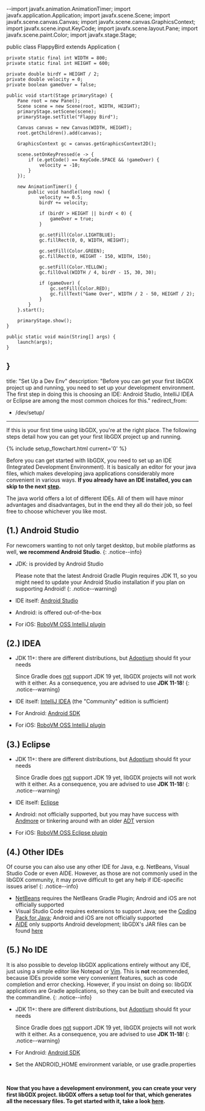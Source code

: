 --import javafx.animation.AnimationTimer;
import javafx.application.Application;
import javafx.scene.Scene;
import javafx.scene.canvas.Canvas;
import javafx.scene.canvas.GraphicsContext;
import javafx.scene.input.KeyCode;
import javafx.scene.layout.Pane;
import javafx.scene.paint.Color;
import javafx.stage.Stage;

public class FlappyBird extends Application {

    private static final int WIDTH = 800;
    private static final int HEIGHT = 600;

    private double birdY = HEIGHT / 2;
    private double velocity = 0;
    private boolean gameOver = false;

    public void start(Stage primaryStage) {
        Pane root = new Pane();
        Scene scene = new Scene(root, WIDTH, HEIGHT);
        primaryStage.setScene(scene);
        primaryStage.setTitle("Flappy Bird");

        Canvas canvas = new Canvas(WIDTH, HEIGHT);
        root.getChildren().add(canvas);

        GraphicsContext gc = canvas.getGraphicsContext2D();

        scene.setOnKeyPressed(e -> {
            if (e.getCode() == KeyCode.SPACE && !gameOver) {
                velocity = -10;
            }
        });

        new AnimationTimer() {
            public void handle(long now) {
                velocity += 0.5;
                birdY += velocity;

                if (birdY > HEIGHT || birdY < 0) {
                    gameOver = true;
                }

                gc.setFill(Color.LIGHTBLUE);
                gc.fillRect(0, 0, WIDTH, HEIGHT);

                gc.setFill(Color.GREEN);
                gc.fillRect(0, HEIGHT - 150, WIDTH, 150);

                gc.setFill(Color.YELLOW);
                gc.fillOval(WIDTH / 4, birdY - 15, 30, 30);

                if (gameOver) {
                    gc.setFill(Color.RED);
                    gc.fillText("Game Over", WIDTH / 2 - 50, HEIGHT / 2);
                }
            }
        }.start();

        primaryStage.show();
    }

    public static void main(String[] args) {
        launch(args);
    }
}
-
title: "Set Up a Dev Env"
description: "Before you can get your first libGDX project up and running, you need to set up your development environment. The first step in doing this is choosing an IDE: Android Studio, IntelliJ IDEA or Eclipse are among the most common choices for this."
redirect_from:
  - /dev/setup/
---

If this is your first time using libGDX, you're at the right place. The following steps detail how you can get your first libGDX project up and running.

{% include setup_flowchart.html current='0' %}

Before you can get started with libGDX, you need to set up an IDE (Integrated Development Environment). It is basically an editor for your java files, which makes developing java applications considerably more convenient in various ways. **If you already have an IDE installed, you can skip to the next [step](/wiki/start/project-generation).**

The java world offers a lot of different IDEs. All of them will have minor advantages and disadvantages, but in the end they all do their job, so feel free to choose whichever you like most.

## (1.) Android Studio
For newcomers wanting to not only target desktop, but mobile platforms as well, **we recommend Android Studio**.
{: .notice--info}

- JDK: is provided by Android Studio

   Please note that the latest Android Gradle Plugin requires JDK 11, so you might need to update your Android Studio installation if you plan on supporting Android!
   {: .notice--warning}
- IDE itself: [Android Studio](https://developer.android.com/studio)
- Android: is offered out-of-the-box
- For iOS: [RoboVM OSS IntelliJ plugin](https://mobivm.github.io)

## (2.) IDEA
- JDK 11+: there are different distributions, but [Adoptium](https://adoptium.net/) should fit your needs

   Since Gradle does <u>not</u> support JDK 19 yet, libGDX projects will not work with it either. As a consequence, you are advised to use **JDK 11-18**!
   {: .notice--warning}
- IDE itself: [IntelliJ IDEA](https://www.jetbrains.com/idea/download/) (the "Community" edition is sufficient)
- For Android: [Android SDK](https://developer.android.com/studio/releases/platform-tools)
- For iOS: [RoboVM OSS IntelliJ plugin](https://mobivm.github.io)

## (3.) Eclipse
- JDK 11+: there are different distributions, but [Adoptium](https://adoptium.net/) should fit your needs

   Since Gradle does <u>not</u> support JDK 19 yet, libGDX projects will not work with it either. As a consequence, you are advised to use **JDK 11-18**!
   {: .notice--warning}
- IDE itself: [Eclipse](https://www.eclipse.org/downloads/)
- Android: not officially supported, but you may have success with [Andmore](https://projects.eclipse.org/projects/tools.andmore) or tinkering around with an older [ADT](https://marketplace.eclipse.org/content/android-development-tools-eclipse) version
- For iOS: [RoboVM OSS Eclipse plugin](https://mobivm.github.io)

## (4.) Other IDEs
Of course you can also use any other IDE for Java, e.g. NetBeans, Visual Studio Code or even AIDE. However, as those are not commonly used in the libGDX community, it may prove difficult to get any help if IDE-specific issues arise!
{: .notice--info}
- [NetBeans](https://netbeans.apache.org/download/index.html) requires the NetBeans Gradle Plugin; Android and iOS are not officially supported
- Visual Studio Code requires extensions to support Java; see the [Coding Pack for Java](https://code.visualstudio.com/docs/java/java-tutorial#_coding-pack-for-java); Android and iOS are not officially supported
- [AIDE](https://play.google.com/store/apps/details?id=com.aide.ui) only supports Android development; libGDX's JAR files can be found [here](https://repo1.maven.org/maven2/com/badlogicgames/gdx/)

## (5.) No IDE
It is also possible to develop libGDX applications entirely without any IDE, just using a simple editor like Notepad or [Vim](https://www.vim.org). This is **not** recommended, because IDEs provide some very convenient features, such as code completion and error checking. However, if you insist on doing so: libGDX applications are Gradle applications, so they can be built and executed via the commandline.
{: .notice--info}

- JDK 11+: there are different distributions, but [Adoptium](https://adoptium.net/) should fit your needs

   Since Gradle does <u>not</u> support JDK 19 yet, libGDX projects will not work with it either. As a consequence, you are advised to use **JDK 11-18**!
   {: .notice--warning}
- For Android: [Android SDK](https://developer.android.com/studio/releases/platform-tools)
- Set the ANDROID_HOME environment variable, or use gradle.properties

<br/>

**Now that you have a development environment, you can create your very first libGDX project. libGDX offers a setup tool for that, which generates all the necessary files. To get started with it, take a look [here](/wiki/start/project-generation).**
